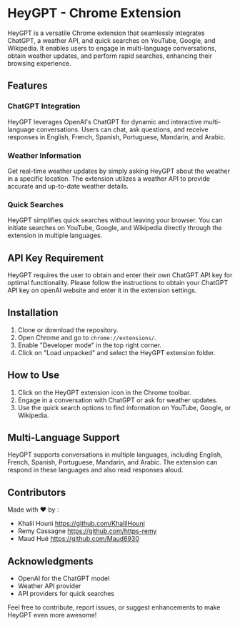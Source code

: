 # HeyGPT - Chrome Extension

HeyGPT is a versatile Chrome extension that seamlessly integrates ChatGPT, a weather API, and quick searches on YouTube, Google, and Wikipedia. It enables users to engage in multi-language conversations, obtain weather updates, and perform rapid searches, enhancing their browsing experience.

## Features

### ChatGPT Integration

HeyGPT leverages OpenAI's ChatGPT for dynamic and interactive multi-language conversations. Users can chat, ask questions, and receive responses in English, French, Spanish, Portuguese, Mandarin, and Arabic.

### Weather Information

Get real-time weather updates by simply asking HeyGPT about the weather in a specific location. The extension utilizes a weather API to provide accurate and up-to-date weather details.

### Quick Searches

HeyGPT simplifies quick searches without leaving your browser. You can initiate searches on YouTube, Google, and Wikipedia directly through the extension in multiple languages.

## API Key Requirement

HeyGPT requires the user to obtain and enter their own ChatGPT API key for optimal functionality. Please follow the instructions to obtain your ChatGPT API key on openAI website and enter it in the extension settings.

## Installation

1. Clone or download the repository.
2. Open Chrome and go to `chrome://extensions/`.
3. Enable "Developer mode" in the top right corner.
4. Click on "Load unpacked" and select the HeyGPT extension folder.

## How to Use

1. Click on the HeyGPT extension icon in the Chrome toolbar.
2. Engage in a conversation with ChatGPT or ask for weather updates.
3. Use the quick search options to find information on YouTube, Google, or Wikipedia.

## Multi-Language Support

HeyGPT supports conversations in multiple languages, including English, French, Spanish, Portuguese, Mandarin, and Arabic. The extension can respond in these languages and also read responses aloud.

## Contributors

Made with ❤️ by :

  - Khalil Houni https://github.com/KhalilHouni
  - Remy Cassagne https://github.com/https-remy
  - Maud Hué https://github.com/Maud6930

## Acknowledgments

- OpenAI for the ChatGPT model
- Weather API provider
- API providers for quick searches

Feel free to contribute, report issues, or suggest enhancements to make HeyGPT even more awesome!
